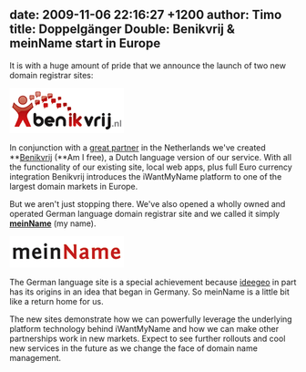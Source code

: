 date: 2009-11-06 22:16:27 +1200
author: Timo
title: Doppelgänger Double: Benikvrij & meinName start in Europe
----

It is with a huge amount of pride that we announce the launch of two new domain registrar sites:

![benikvrij.png](/media/2009-11-06-benikvrij.png)

In conjunction with a [great partner](http://xxlwebhosting.nl "XXL Webhosting") in the Netherlands we've created **[Benikvrij](http://benikvrij.nl "Benikvrij") (**Am I free), a Dutch language version of our service. With all the functionality of our existing site, local web apps, plus full Euro currency integration Benikvrij introduces the iWantMyName platform to one of the largest domain markets in Europe.

But we aren't just stopping there. We've also opened a wholly owned and operated German language domain registrar site and we called it simply [**meinName**](http://meinname.com "Mein Name") (my name).

![meinname.png](/media/2009-11-06-meinname.png)

The German language site is a special achievement because [ideegeo](http://ideegeo.com "ideegeo") in part has its origins in an idea that began in Germany. So meinName is a little bit like a return home for us.

The new sites demonstrate how we can powerfully leverage the underlying platform technology behind iWantMyName and how we can make other partnerships work in new markets. Expect to see further rollouts and cool new services in the future as we change the face of domain name management.
